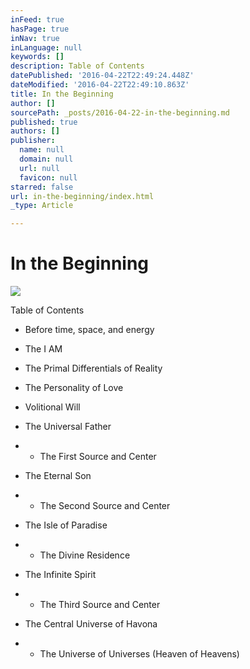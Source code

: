 ```yaml
---
inFeed: true
hasPage: true
inNav: true
inLanguage: null
keywords: []
description: Table of Contents
datePublished: '2016-04-22T22:49:24.448Z'
dateModified: '2016-04-22T22:49:10.863Z'
title: In the Beginning
author: []
sourcePath: _posts/2016-04-22-in-the-beginning.md
published: true
authors: []
publisher:
  name: null
  domain: null
  url: null
  favicon: null
starred: false
url: in-the-beginning/index.html
_type: Article

---
```

# In the Beginning
![](https://the-grid-user-content.s3-us-west-2.amazonaws.com/7a3ceaa2-99a1-40cf-b0b1-99c2259ce57f.jpg)

Table of Contents

- Before time, space, and energy 

* The I AM 

* The Primal Differentials of Reality 

* The Personality of Love 

* Volitional Will 

- The Universal Father 

* - The First Source and Center 

- The Eternal Son 

* - The Second Source and Center 

- The Isle of Paradise 

* - The Divine Residence 

- The Infinite Spirit 

* - The Third Source and Center 

- The Central Universe of Havona 

* - The Universe of Universes (Heaven of Heavens)